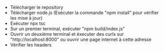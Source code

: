 - Télécharger le repository  
- Télécharger node.js (Exécuter la commande "npm install" pour vérifier les mise à jour)
- Exécuter npx tsc
- Sur un premier terminal, exécuter "npm build/index.js"
- Ouvrir un deuxième terminal et éxecuter des curls sur "http://localhost:8000" ou ouvrir une page internet à cette adresse
- Vérifier les headers